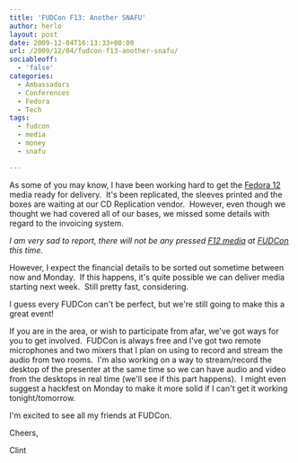 ```yaml
---
title: 'FUDCon F13: Another SNAFU'
author: herlo
layout: post
date: 2009-12-04T16:13:33+00:00
url: /2009/12/04/fudcon-f13-another-snafu/
sociableoff:
  - 'false'
categories:
  - Ambassadors
  - Conferences
  - Fedora
  - Tech
tags:
  - fudcon
  - media
  - money
  - snafu

---
```

As some of you may know, I have been working hard to get the [Fedora 12][1] media ready for delivery.  It's been replicated, the sleeves printed and the boxes are waiting at our CD Replication vendor.  However, even though we thought we had covered all of our bases, we missed some details with regard to the invoicing system.

_I am very sad to report, there will not be any pressed [F12 media][2] at [FUDCon][3] this time._ 

However, I expect the financial details to be sorted out sometime between now and Monday.  If this happens, it's quite possible we can deliver media starting next week.  Still pretty fast, considering.

I guess every FUDCon can't be perfect, but we're still going to make this a great event!

If you are in the area, or wish to participate from afar, we've got ways for you to get involved.  FUDCon is always free and I've got two remote microphones and two mixers that I plan on using to record and stream the audio from two rooms.  I'm also working on a way to stream/record the desktop of the presenter at the same time so we can have audio and video from the desktops in real time (we'll see if this part happens).  I might even suggest a hackfest on Monday to make it more solid if I can't get it working tonight/tomorrow.

I'm excited to see all my friends at FUDCon.

Cheers,

Clint

 [1]: https://fedoraproject.org/wiki/Fedora_12_tour
 [2]: https://fedoraproject.org/wiki/Artwork/MediaArt/F12
 [3]: http://fedoraproject.org/wiki/FUDCon:F13